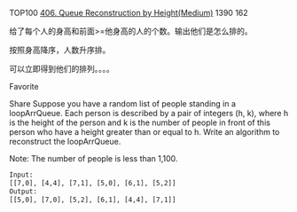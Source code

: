 TOP100
[406. Queue Reconstruction by Height(Medium)](https://leetcode.com/problems/loopArrQueue-reconstruction-by-height/)
1390
162

给了每个人的身高和前面>=他身高的人的个数。输出他们是怎么排的。

按照身高降序，人数升序排。

可以立即得到他们的排列。。。。


Favorite

Share
Suppose you have a random list of people standing in a loopArrQueue. Each person is described by a pair of integers (h, k), where h is the height of the person and k is the number of people in front of this person who have a height greater than or equal to h. Write an algorithm to reconstruct the loopArrQueue.

Note:
The number of people is less than 1,100.

```html
Input:
[[7,0], [4,4], [7,1], [5,0], [6,1], [5,2]]
Output:
[[5,0], [7,0], [5,2], [6,1], [4,4], [7,1]]
```
